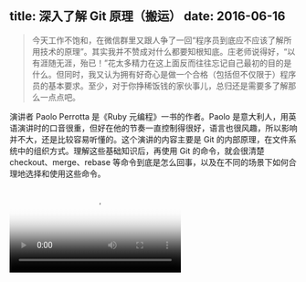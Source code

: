 title: 深入了解 Git 原理（搬运）
date: 2016-06-16
---
> 今天工作不饱和，在微信群里又跟人争了一回“程序员到底应不应该了解所用技术的原理”。其实我并不赞成对什么都要知根知底。庄老师说得好，“以有涯随无涯，殆已！”花太多精力在这上面反而往往忘记自己最初的目的是什么。但同时，我又认为拥有好奇心是做一个合格（包括但不仅限于）程序员的基本要求。至少，对于你挣稀饭钱的家伙事儿，总归还是需要多了解那么一点点吧。

演讲者 Paolo Perrotta 是《Ruby 元编程》一书的作者。Paolo 是意大利人，用英语演讲时的口音很重，但好在他的节奏一直控制得很好，语言也很风趣，所以影响并不大，还是比较容易听懂的。这个演讲的内容主要是 Git 的内部原理，在文件系统中的组织方式。理解这些基础知识后，再使用 Git 的命令，就会很清楚 checkout、merge、rebase 等命令到底是怎么回事，以及在不同的场景下如何合理地选择和使用这些命令。

<p><video src="https://myst729.github.io/blog-media/2016/paolo-perrotta-wrapping-your-head-around-git.mp4" poster="https://myst729.github.io/blog-images/2016/06/paolo-perrotta-wrapping-your-head-around-git.jpg" preload="metadata" controls></video></p>
